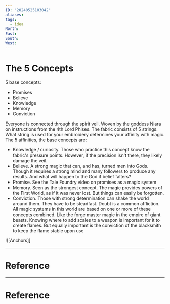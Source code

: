 ```yaml
---
ID: "20240525103042"
aliases: 
tags:
  - idea
North: 
East: 
South: 
West:
---
```

# The 5 Concepts

5 base concepts:
- Promises
- Believe
- Knowledge
- Memory
- Conviction

Everyone is connected through the spirit veil. Woven by the goddess Niara on instructions from the 4th Lord Phises. The fabric consists of 5 strings. What string is used for your embroidery determines your affinity with magic. The 5 affinities, the base concepts are:
- Knowledge / curiosity. Those who practice this concept know the fabric's pressure points. However, if the precision isn't there, they likely damage the veil.
- Believe. A strong magic that can, and has, turned men into Gods. Though it requires a strong mind and many followers to produce any results. And what will happen to the God if belief falters?
- Promise. See the Tale Foundry video on promises as a magic system
- Memory. Seen as the strongest concept. The magic provides powers of the First World, as if it was never lost. But things can easily be forgotten.
- Conviction. Those with strong determination can shake the world around them. They have to be steadfast. Doubt is a common affliction.
All magic systems in this world are based on one or more of these concepts combined. Like the forge master magic in the empire of giant beasts. Knowing where to add scales to a weapon is important for it to create flames. But equally important is the conviction of the blacksmith to keep the flame stable upon use

![[Anchors]]

---
# Reference

---

# Reference